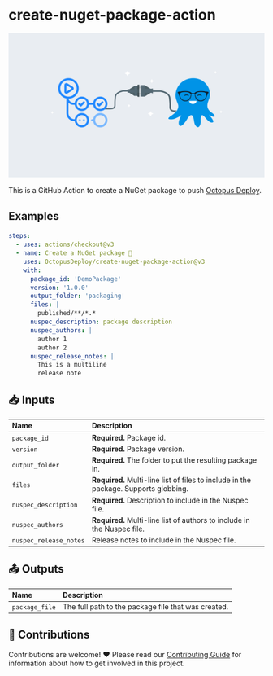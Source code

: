 # create-nuget-package-action

<img alt= "" src="https://github.com/OctopusDeploy/create-nuget-package-action/raw/main/assets/github-actions-octopus.png" />

This is a GitHub Action to create a NuGet package to push [Octopus Deploy](https://octopus.com/).

## Examples

```yml
steps:
  - uses: actions/checkout@v3
  - name: Create a NuGet package 🐙
    uses: OctopusDeploy/create-nuget-package-action@v3
    with:
      package_id: 'DemoPackage'
      version: '1.0.0'
      output_folder: 'packaging'
      files: |
        published/**/*.*
      nuspec_description: package description
      nuspec_authors: |
        author 1
        author 2
      nuspec_release_notes: |
        This is a multiline
        release note
```

## 📥 Inputs

| Name                   | Description                                                                          |
| :--------------------- | :----------------------------------------------------------------------------------- |
| `package_id`           | **Required.** Package id.                                                            |
| `version`              | **Required.** Package version.                                                       |
| `output_folder`        | **Required.** The folder to put the resulting package in.                            |
| `files`                | **Required.** Multi-line list of files to include in the package. Supports globbing. |
| `nuspec_description`   | **Required.** Description to include in the Nuspec file.                             |
| `nuspec_authors`       | **Required.** Multi-line list of authors to include in the Nuspec file.              |
| `nuspec_release_notes` | Release notes to include in the Nuspec file.                                         |

## 📤 Outputs

| Name           | Description                                         |
| :------------- | :-------------------------------------------------- |
| `package_file` | The full path to the package file that was created. |

## 🤝 Contributions

Contributions are welcome! :heart: Please read our [Contributing Guide](CONTRIBUTING.md) for information about how to get involved in this project.
